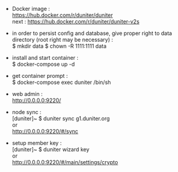 
- Docker image :  
https://hub.docker.com/r/duniter/duniter  
next : https://hub.docker.com/r/duniter/duniter-v2s

- in order to persist config and database, give proper right to data directory (root right may be necessary) :  
$ mkdir data
$ chown -R 1111:1111 data  

- install and start container :  
$ docker-compose up -d  

- get container prompt :  
$ docker-compose exec duniter /bin/sh  

- web admin :  
http://0.0.0.0:9220/  

- node sync :  
[duniter]~ $ duniter sync g1.duniter.org   
or  
http://0.0.0.0:9220/#/sync  

- setup member key :  
[duniter]~ $ duniter wizard key  
or  
http://0.0.0.0:9220/#/main/settings/crypto  
